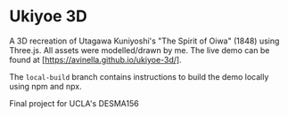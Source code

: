# Ukiyoe 3D

A 3D recreation of Utagawa Kuniyoshi's "The Spirit of Oiwa" (1848) using Three.js. All assets were modelled/drawn by me. The live demo can be found at [https://avinella.github.io/ukiyoe-3d/].

The ```local-build``` branch contains instructions to build the demo locally using npm and npx.

Final project for UCLA's DESMA156
